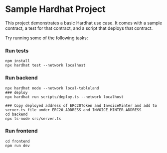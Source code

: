 # Sample Hardhat Project

This project demonstrates a basic Hardhat use case. It comes with a sample contract, a test for that contract, and a script that deploys that contract.

Try running some of the following tasks:

### Run tests
```shell
npm install
npx hardhat test --network localhost
```

### Run backend
```shell
npx hardhat node --network local-tableland
### deploy
npx hardhat run scripts/deploy.ts --network localhost

### Copy deployed address of ERC20Token and InvoiceMinter and add to server.ts file under ERC20_ADDRESS and INVOICE_MINTER_ADDRESS 
cd backend
npx ts-node src/server.ts
```

### Run frontend
```shell
cd frontend
npm run dev
```
